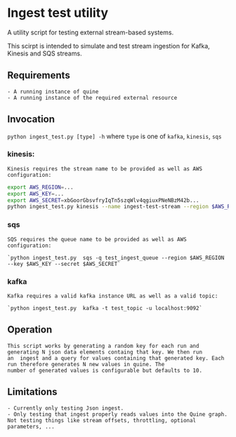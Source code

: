 # Ingest test utility

A utility script for testing external stream-based systems.

This scirpt is intended to simulate and test stream ingestion for Kafka, Kinesis and SQS streams. 

## Requirements

	- A running instance of quine
	- A running instance of the required external resource

## Invocation
`python ingest_test.py [type] -h` where `type` is one of  `kafka`, `kinesis`, `sqs`

### kinesis:
	Kinesis requires the stream name to be provided as well as AWS configuration:
```bash
export AWS_REGION=...
export AWS_KEY=...
export AWS_SECRET=xbGoorGbsvfryIqTn5szqWlv4qgiuxPNeNBzM42b...
python ingest_test.py kinesis --name ingest-test-stream --region $AWS_REGION --key $AWS_KEY --secret $AWS_SECRET
```

### sqs
	SQS requires the queue name to be provided as well as AWS configuration:
	
	`python ingest_test.py  sqs -q test_ingest_queue --region $AWS_REGION --key $AWS_KEY --secret $AWS_SECRET`

### kafka
	Kafka requires a valid kafka instance URL as well as a valid topic:
	
	`python ingest_test.py  kafka -t test_topic -u localhost:9092`
	
## Operation
	
	This script works by generating a random key for each run and generating N json data elements containg that key. We then run
	an  ingest and a query for values containing that generated key. Each run therefore generates N new values in quine. The 
	number of generated values is configurable but defaults to 10.

## Limitations
	
	- Currently only testing Json ingest. 
	- Only testing that ingest properly reads values into the Quine graph. Not testing things like stream offsets, throttling, optional parameters, ...
 	


